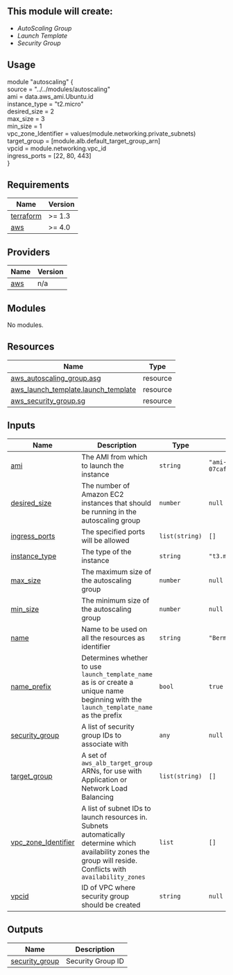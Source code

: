 ## This module will create:
- _AutoScaling Group_
- _Launch Template_
- _Security Group_

## Usage

module "autoscaling" {  
  source              = "../../modules/autoscaling"  
  ami                 = data.aws_ami.Ubuntu.id  
  instance_type       = "t2.micro"  
  desired_size        = 2  
  max_size            = 3  
  min_size            = 1  
  vpc_zone_Identifier = values(module.networking.private_subnets)  
  target_group        = [module.alb.default_target_group_arn]  
  vpcid               = module.networking.vpc_id  
  ingress_ports       = [22, 80, 443]  
}

## Requirements

| Name | Version |
|------|---------|
| <a name="requirement_terraform"></a> [terraform](#requirement\_terraform) | >= 1.3 |
| <a name="requirement_aws"></a> [aws](#requirement\_aws) | >= 4.0 |


## Providers

| Name | Version |
|------|---------|
| <a name="provider_aws"></a> [aws](#provider\_aws) | n/a |

## Modules

No modules.

## Resources

| Name | Type |
|------|------|
| [aws_autoscaling_group.asg](https://registry.terraform.io/providers/hashicorp/aws/latest/docs/resources/autoscaling_group) | resource |
| [aws_launch_template.launch_template](https://registry.terraform.io/providers/hashicorp/aws/latest/docs/resources/launch_template) | resource |
| [aws_security_group.sg](https://registry.terraform.io/providers/hashicorp/aws/latest/docs/resources/security_group) | resource |

## Inputs

| Name | Description | Type | Default | Required |
|------|-------------|------|---------|:--------:|
| <a name="input_ami"></a> [ami](#input\_ami) | The AMI from which to launch the instance | `string` | `"ami-07caf09b362be10b8"` | no |
| <a name="input_desired_size"></a> [desired\_size](#input\_desired\_size) | The number of Amazon EC2 instances that should be running in the autoscaling group | `number` | `null` | no |
| <a name="input_ingress_ports"></a> [ingress\_ports](#input\_ingress\_ports) | The specified ports will be allowed | `list(string)` | `[]` | no |
| <a name="input_instance_type"></a> [instance\_type](#input\_instance\_type) | The type of the instance | `string` | `"t3.micro"` | no |
| <a name="input_max_size"></a> [max\_size](#input\_max\_size) | The maximum size of the autoscaling group | `number` | `null` | no |
| <a name="input_min_size"></a> [min\_size](#input\_min\_size) | The minimum size of the autoscaling group | `number` | `null` | no |
| <a name="input_name"></a> [name](#input\_name) | Name to be used on all the resources as identifier | `string` | `"Bermet"` | no |
| <a name="input_name_prefix"></a> [name\_prefix](#input\_name\_prefix) | Determines whether to use `launch_template_name` as is or create a unique name beginning with the `launch_template_name` as the prefix | `bool` | `true` | no |
| <a name="input_security_group"></a> [security\_group](#input\_security\_group) | A list of security group IDs to associate with | `any` | `null` | no |
| <a name="input_target_group"></a> [target\_group](#input\_target\_group) | A set of `aws_alb_target_group` ARNs, for use with Application or Network Load Balancing | `list(string)` | `[]` | no |
| <a name="input_vpc_zone_Identifier"></a> [vpc\_zone\_Identifier](#input\_vpc\_zone\_Identifier) | A list of subnet IDs to launch resources in. Subnets automatically determine which availability zones the group will reside. Conflicts with `availability_zones` | `list` | `[]` | no |
| <a name="input_vpcid"></a> [vpcid](#input\_vpcid) | ID of VPC where security group should be created | `string` | `null` | no |

## Outputs

| Name | Description |
|------|-------------|
| <a name="output_security_group"></a> [security\_group](#output\_security\_group) | Security Group ID |
